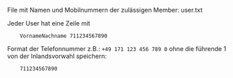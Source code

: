 File mit Namen und Mobilnummern der zulässigen Member:
user.txt

Jeder User hat eine Zeile mit
```
    VornameNachname 711234567890
```

Format der Telefonnummer z.B.: `+49 171 123 456 789 0`
ohne die führende 1 von der Inlandsvorwahl speichern:

```
    711234567890
```
